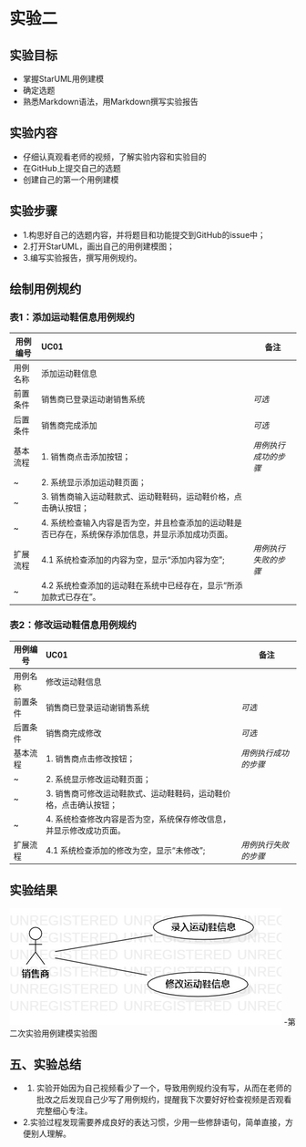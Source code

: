 # 实验二

## 实验目标

- 掌握StarUML用例建模
- 确定选题
- 熟悉Markdown语法，用Markdown撰写实验报告

## 实验内容

- 仔细认真观看老师的视频，了解实验内容和实验目的
- 在GitHub上提交自己的选题
- 创建自己的第一个用例建模

## 实验步骤

- 1.构思好自己的选题内容，并将题目和功能提交到GitHub的issue中；
- 2.打开StarUML，画出自己的用例建模图；
- 3.编写实验报告，撰写用例规约。

## 绘制用例规约 
### 表1：添加运动鞋信息用例规约
用例编号  | UC01 | 备注  
-|:-|-  
用例名称  |  添加运动鞋信息 |   
前置条件  |  销售商已登录运动谢销售系统   | *可选*   
后置条件  |  销售商完成添加  | *可选*   
基本流程  | 1. 销售商点击添加按钮；  | *用例执行成功的步骤*
~| 2. 系统显示添加运动鞋页面；  | 
~| 3. 销售商输入运动鞋款式、运动鞋鞋码，运动鞋价格，点击确认按钮； |
~| 4. 系统检查输入内容是否为空，并且检查添加的运动鞋是否已存在，系统保存添加信息，并显示添加成功页面。 |    
扩展流程  | 4.1 系统检查添加的内容为空，显示“添加内容为空”;  |*用例执行失败的步骤*
~| 4.2 系统检查添加的运动鞋在系统中已经存在，显示“所添加款式已存在”。  |


### 表2：修改运动鞋信息用例规约
用例编号  | UC01 | 备注  
-|:-|-  
用例名称  |  修改运动鞋信息 |   
前置条件  |  销售商已登录运动谢销售系统   | *可选*   
后置条件  |  销售商完成修改  | *可选*   
基本流程  | 1. 销售商点击修改按钮；  | *用例执行成功的步骤*
~| 2. 系统显示修改运动鞋页面；  | 
~| 3. 销售商可修改运动鞋款式、运动鞋鞋码，运动鞋价格，点击确认按钮； |
~| 4. 系统检查修改内容是否为空，系统保存修改信息，并显示修改成功页面。 |    
扩展流程  | 4.1 系统检查添加的修改为空，显示“未修改”;  |*用例执行失败的步骤*


## 实验结果

![第一个UML图](./model2.jpg)
-第二次实验用例建模实验图

## 五、实验总结

- 1. 实验开始因为自己视频看少了一个，导致用例规约没有写，从而在老师的批改之后发现自己少写了用例规约，提醒我下次要好好检查视频是否观看完整细心专注。
- 2.实验过程发现需要养成良好的表达习惯，少用一些修辞语句，简单直接，方便别人理解。
